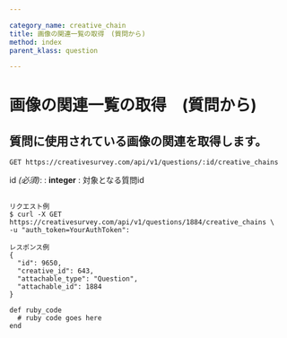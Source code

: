 ```yaml
---

category_name: creative_chain
title: 画像の関連一覧の取得　(質問から)
method: index
parent_klass: question

---
```


# 画像の関連一覧の取得　(質問から)

## 質問に使用されている画像の関連を取得します。

`GET https://creativesurvey.com/api/v1/questions/:id/creative_chains`

id _(必須)_:
: __integer__
: 対象となる質問id

~~~

リクエスト例
$ curl -X GET https://creativesurvey.com/api/v1/questions/1884/creative_chains \
-u "auth_token=YourAuthToken":

レスポンス例
{
  "id": 9650,
  "creative_id": 643,
  "attachable_type": "Question",
  "attachable_id": 1884
}

~~~

 
~~~
def ruby_code
  # ruby code goes here
end
~~~

　
　
